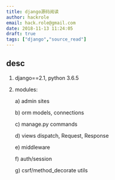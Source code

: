 ```yaml
---
title: django源码阅读
author: hackrole
email: hack.role@gmail.com
date: 2018-11-13 11:24:05
draft: true
tags: ["django","source_read"]
---
```





desc
----

1) django==2.1, python 3.6.5

2) modules:

    a) admin sites

    b) orm models, connections

    c) manage.py commands

    d) views dispatch, Request, Response

    e) middleware

    f) auth/session

    g) csrf/method_decorate utils
